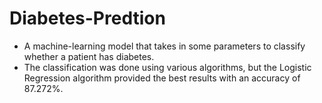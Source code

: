 # Diabetes-Predtion

- A machine-learning model that takes in some parameters to classify whether a patient has diabetes.
- The classification was done using various algorithms, but the Logistic Regression algorithm provided the best results with an accuracy of 87.272%.
